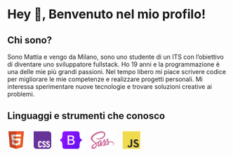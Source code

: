 <h1 align="left">Hey 👋, Benvenuto nel mio profilo!</h1>

<h2 align="left">Chi sono?</h2>

<p align="left">Sono Mattia e vengo da Milano, sono uno studente di un ITS con l’obiettivo di diventare uno sviluppatore fullstack. Ho 19 anni e la programmazione è una delle mie più grandi passioni. Nel tempo libero mi piace scrivere codice per migliorare le mie competenze e realizzare progetti personali. Mi interessa sperimentare nuove tecnologie e trovare soluzioni creative ai problemi.</p>

<h2 align="left">Linguaggi e strumenti che conosco</h2>

###

<div align="left">
    <img src="assets/img/html.png" height="40"/>
  <img width="12" />
  <img src="assets/img/css.png" height="40"/>
  <img width="12" />
  <img src="assets/img/Bootstrap.png" height="40"/>
  <img width="12" />
  <img src="assets/img/Sass.png" height="40"/>
  <img width="12" />
  <img src="assets/img/JavaScript.png" height="40"/>
  <img width="12" />
</div>

###
